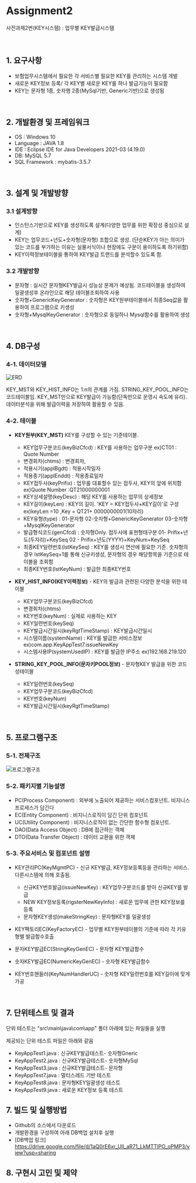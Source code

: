 # Assignment2
<!--  #수평선  -->
사전과제2번(KEY시스템) : 업무별 KEY발급시스템
</br>  
</br>  


<!--  #목록   -->
## 1. 요구사항
+ 보험업무시스템에서 필요한 각 서비스별 필요한 KEY를 관리하는 시스템 개발
+ 새로운 KEY정보 등록/ 각 KEY별 새로운 KEY를 하나 발급기능이 필요함
+ KEY는 문자형 1종, 숫자행 2종(MySql기반, Generic기반)으로 생성됨
</br>  

  
  
## 2. 개발환경 및 프레임워크
+ OS : Windows 10
+ Language : JAVA 1.8
+ IDE : Eclipse IDE for Java Developers  2021-03 (4.19.0)
+ DB: MySQL 5.7
+ SQL Framework : mybatis-3.5.7
</br>  
 



## 3. 설계 및 개발방향

### 3.1 설계방향
  + 인스턴스기반으로 KEY를 생성하도록 설계(다양한 업무를 위한 확장성 중심으로 설계)
  + KEY는 업무코드+년도+숫자형(문자형) 조합으로 생성. 
     (단순KEY가 아는 의미가 있는 코드를 부가하는 이유는 실물서식이나 현장에도 구분이 용이하도록 하기위함)  
  + KEY이력정보테이블을 통하여 KEY발급 트랜드를 분석할수 있도록 함.

### 3.2 개발방향
  + 문자형 : 실시간 문자형KEY발급시 성능상 문제가 예상됨. 코드테이블을 생성하여 일괄생성후 온라인으로 해당 테이블조회하여 사용
  + 숫자형+GenericKeyGenerator :  숫자형은 KEY원부테이블에서 최종Seq값을 활용하여 프로그램으로 키생성
  + 숫자형+MysqlKeyGenerator : 숫자형으로 동일하나 Mysql함수를 활용하여 생성
</br>   
 
 
 
## 4. DB구성

### 4-1. 데이터모델
![ERD](https://user-images.githubusercontent.com/84136543/118784212-c997b780-b8ca-11eb-88bf-730368bc60c9.PNG)

KEY_MST와 KEY_HIST_INFO는 1:n의 관계를 가짐. STRING_KEY_POOL_INFO는 코드테이블임.
KEY_MST만으로 KEY발급이 가능함(단독만으로 운영시 속도에 유리). 데이터분석을 위해 발급이력을 저장하여 활용할 수 있음.

### 4-2. 테이블
+ **KEY원부(KEY_MST)** KEY를 구성할 수 있는 기준테이블. 
  - KEY업무구분코드(keyBizCfcd) : KEY를 사용하는 업무구분     ex)CT01 : Quote Number 
  - 변경회차(chtms) : 변경회차, 
  - 적용시기(applBgdt)  : 적용시작일자
  - 적용종기(applEnddt) : 적용종료일자
  - KEY접두사(keyPrifix) : 업무를 대표할수 있는 접두사, KEY의 앞에 위치함    ex)Quote Number :QT21000000001 
  - KEY상세설명(keyDesc) : 해당 KEY를 사용하는 업무의 상세정보
  - KEY길이(keyLen) : KEY의 길이. 'KEY = KEY접두사+KEY길이'로 구성    ex)keyLen =10 ,Key = QT21+ 0000000001(10자리)
  - KEY유형(type) : 01-문자형  02-숫자형+GenericKeyGenerator  03-숫자형+MysqlKeyGenerator
  - 발급형식코드(genCfcd) : 숫자형Only. 접두사에 표현형태구분  01- Prifix+년도(두자리)+KeySeq  02 - Prifix+년도(YYYY)+KeyNum+KeySeq
  - 최종KEY일련번호(lstKeySeq) :  KEY를 생성시 연산에 필요한 기준. 숫자형의 경우 lstKeySeq+1를 통해 신규키생성, 문자형의 경우 해당항목을 기준으로 테이블을 조회함
  - 최종KEY번호(lstKeyNum) : 발급한 최종KEY번호
   
   
+ **KEY_HIST_INFO(KEY이력정보)** - KEY의 발급과 관련된 다양한 분석을 위한 테이블 
  - KEY업무구분코드(keyBizCfcd)
  - 변경회차(chtms)
  - KEY번호(keyNum) : 실제로 사용하는 KEY
  - KEY일련번호(keySeq) 
  - KEY발급시간일시(keyRgtTimeStamp) : KEY발급시간일시
  - 시스템이름(systemName) : KEY를 발급한 서비스정보   ex)com.app.KeyAppTest7.issueNewKey
  - 시스템사용IP(systemUsedIP) : KEY를 발급한 IP주소  ex)192.168.219.120
  
  
+ **STRING_KEY_POOL_INFO(문자키POOL정보)** - 문자형KEY 발급을 위한 코드성테이블
  - KEY일련번호(keySeq)
  - KEY업무구분코드(keyBizCfcd)
  - KEY번호(keyNum)
  - KEY발급시간일시(keyRgtTimeStamp)
 </br>  
 
  

## 5. 프로그램구조

### 5-1. 전체구조
![프로그램구조](https://user-images.githubusercontent.com/84136543/118784423-f77cfc00-b8ca-11eb-9eb1-4f595167e4ff.PNG)


### 5-2. 패키지별 기능설명
+ PC(Process Component) : 외부에 노출되어 제공하는 서비스컴포넌트. 비지니스프로세스가 담긴다
+ EC(Entity Component)  : 비지니스로직이 담긴 단위 컴포넌트
+ UC(Utility Component) : 비지니스로직이 없는 간단한 함수형 컴포넌트. 
+ DAO(Data Access Object) : DB에 접근하는 객체
+ DTO(Data Transfer Object) : 데이터 교환을 위한 객체

### 5-3. 주요서비스 및 컴포넌트 설명
+ KEY관리PC(KeyMgmtPC) - 신규 KEY발급, KEY정보등록등을 관리하는 서비스. 다른시스템에 의해 호출됨.
  - 신규KEY번호발급(issueNewKey) : KEY업무구분코드를 받아 신규KEY를 발급
  - NEW KEY정보등록(rigsterNewKeyInfo) : 새로운 업무에 관한 KEY정보를 등록
  - 문자형KEY생성(makeStringKey) : 문자형KEY를 일괄생성

+ KEY팩토리EC(KeyFactoryEC) - 업무별 KEY원부테이블의 기준에 따라 각 키유형별 발급함수호출
+ 문자KEY발급EC(StringKeyGenEC) -  문자형 KEY발급함수
+ 숫자KEY발급EC(NumericKeyGenEC) - 숫자형 KEY발급함수
+ KEY번호핸들러(KeyNumHandlerUC) - 숫자형 KEY일련번호를 KEY길이에 맞게 가공  
</br>  



## 7. 단위테스트 및 결과

단위 테스트는 "src\main\java\com\app" 폴더 아래에 있는 파일들을 실행

제공되는 단위 테스트 파일은 아래와 같음

- KeyAppTest1.java : 신규KEY발급테스트- 숫자형Gneric
- KeyAppTest2.java : 신규KEY발급테스트- 숫자형MySql
- KeyAppTest3.java : 신규KEY발급테스트- 문자형
- KeyAppTest7.java : 멀티스레드 기반 테스트
- KeyAppTest8.java : 문자형KEY일괄생성 테스트
- KeyAppTest9.java : 새로운 KEY정보 등록 테스트



## 7. 빌드 및 실행방법
+ Github의 소스에서 다운로드
+ 개발환경을 구성하여 아래 DB백업 설치후 실행
+ [DB백업 링크] https://drive.google.com/file/d/1aQ0rE6xr_UlI_aR71_LkMTTlPO_oPMP3/view?usp=sharing


## 8. 구현시 고민 및 제약
